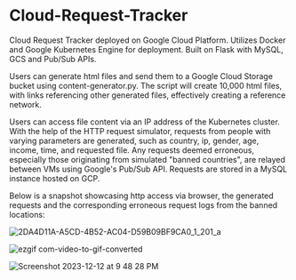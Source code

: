 # Cloud-Request-Tracker
Cloud Request Tracker deployed on Google Cloud Platform. Utilizes Docker and Google Kubernetes Engine for deployment. Built on Flask with MySQL, GCS and Pub/Sub APIs.

Users can generate html files and send them to a Google Cloud Storage bucket using content-generator.py. The script will create 10,000 html files, with links referencing other generated files, effectively creating a reference network. 

Users can access file content via an IP address of the Kubernetes cluster. With the help of the HTTP request simulator, requests from people with varying parameters are generated, such as country, ip, gender, age, income, time, and requested file. Any requests deemed erroneous, especially those originating from simulated "banned countries", are relayed between VMs using Google's Pub/Sub API. Requests are stored in a MySQL instance hosted on GCP.

Below is a snapshot showcasing http access via browser, the generated requests and the corresponding erroneous request logs from the banned locations:


![2DA4D11A-A5CD-4B52-AC04-D59B09BF9CA0_1_201_a](https://github.com/brianwong778/Cloud-Stream-Tracker-Pub-Sub-/assets/113395187/6bfe1c61-d028-4b28-ac8d-cf25f52fff53)

![ezgif com-video-to-gif-converted](https://github.com/brianwong778/Cloud-Stream-Tracker/assets/113395187/f2873fc9-5530-479a-8cac-c30c10664965)

![Screenshot 2023-12-12 at 9 48 28 PM](https://github.com/brianwong778/Cloud-Stream-Tracker/assets/113395187/1a19e16b-fe85-48b0-9998-f1d116d03523)

